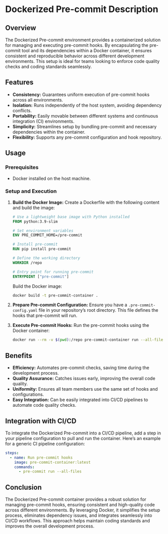 # Dockerized Pre-commit Description

## Overview

The Dockerized Pre-commit environment provides a containerized solution for managing and executing pre-commit hooks. By encapsulating the pre-commit tool and its dependencies within a Docker container, it ensures consistent and reproducible behavior across different development environments. This setup is ideal for teams looking to enforce code quality checks and coding standards seamlessly.

## Features

- **Consistency:** Guarantees uniform execution of pre-commit hooks across all environments.
- **Isolation:** Runs independently of the host system, avoiding dependency conflicts.
- **Portability:** Easily movable between different systems and continuous integration (CI) environments.
- **Simplicity:** Streamlines setup by bundling pre-commit and necessary dependencies within the container.
- **Flexibility:** Supports any pre-commit configuration and hook repository.

## Usage

### Prerequisites

- Docker installed on the host machine.

### Setup and Execution

1. **Build the Docker Image:**
   Create a Dockerfile with the following content and build the image:
   ```dockerfile
   # Use a lightweight base image with Python installed
   FROM python:3.9-slim

   # Set environment variables
   ENV PRE_COMMIT_HOME=/pre-commit

   # Install pre-commit
   RUN pip install pre-commit

   # Define the working directory
   WORKDIR /repo

   # Entry point for running pre-commit
   ENTRYPOINT ["pre-commit"]
   ```

   Build the Docker image:
   ```bash
   docker build -t pre-commit-container .
   ```

2. **Prepare Pre-commit Configuration:**
   Ensure you have a `.pre-commit-config.yaml` file in your repository’s root directory. This file defines the hooks that pre-commit will run.

3. **Execute Pre-commit Hooks:**
   Run the pre-commit hooks using the Docker container:
   ```bash
   docker run --rm -v $(pwd):/repo pre-commit-container run --all-files
   ```

## Benefits

- **Efficiency:** Automates pre-commit checks, saving time during the development process.
- **Quality Assurance:** Catches issues early, improving the overall code quality.
- **Uniformity:** Ensures all team members use the same set of hooks and configurations.
- **Easy Integration:** Can be easily integrated into CI/CD pipelines to automate code quality checks.

## Integration with CI/CD

To integrate the Dockerized Pre-commit into a CI/CD pipeline, add a step in your pipeline configuration to pull and run the container. Here’s an example for a generic CI pipeline configuration:

```yaml
steps:
  - name: Run pre-commit hooks
    image: pre-commit-container:latest
    commands:
      - pre-commit run --all-files
```

## Conclusion

The Dockerized Pre-commit container provides a robust solution for managing pre-commit hooks, ensuring consistent and high-quality code across different environments. By leveraging Docker, it simplifies the setup process, eliminates dependency issues, and integrates seamlessly into CI/CD workflows. This approach helps maintain coding standards and improves the overall development process.
